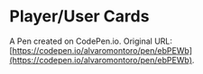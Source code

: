 # Player/User Cards

A Pen created on CodePen.io. Original URL: [https://codepen.io/alvaromontoro/pen/ebPEWb](https://codepen.io/alvaromontoro/pen/ebPEWb).


